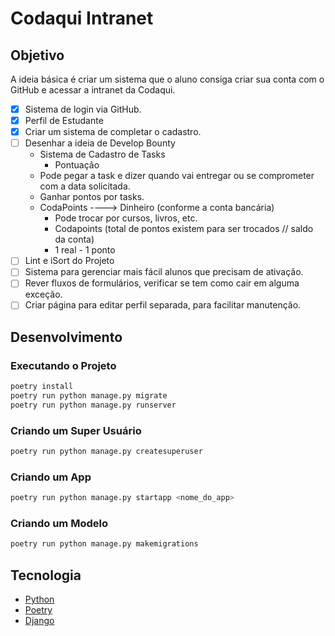 # Codaqui Intranet

## Objetivo

A ideia básica é criar um sistema que o aluno consiga criar sua conta com o GitHub e acessar a intranet da Codaqui.

- [X] Sistema de login via GitHub.
- [X] Perfil de Estudante
- [X] Criar um sistema de completar o cadastro.
- [ ] Desenhar a ideia de Develop Bounty
  - Sistema de Cadastro de Tasks
    - Pontuação
  - Pode pegar a task e dizer quando vai entregar ou se comprometer com a data solicitada.
  - Ganhar pontos por tasks.
  - CodaPoints ----> Dinheiro (conforme a conta bancária)
    - Pode trocar por cursos, livros, etc.
    - Codapoints (total de pontos existem para ser trocados // saldo da conta)
    - 1 real - 1 ponto
- [ ] Lint e iSort do Projeto
- [ ] Sistema para gerenciar mais fácil alunos que precisam de ativação.
- [ ] Rever fluxos de formulários, verificar se tem como cair em alguma exceção.
- [ ] Criar página para editar perfil separada, para facilitar manutenção.

## Desenvolvimento

### Executando o Projeto

```bash
poetry install
poetry run python manage.py migrate 
poetry run python manage.py runserver
```

### Criando um Super Usuário

```bash
poetry run python manage.py createsuperuser
```

### Criando um App

```bash
poetry run python manage.py startapp <nome_do_app>
```

### Criando um Modelo

```bash
poetry run python manage.py makemigrations
```

## Tecnologia

- [Python](https://www.python.org/)
- [Poetry](https://python-poetry.org/)
- [Django](https://www.djangoproject.com/)
